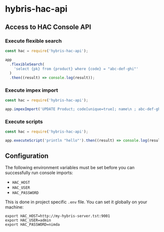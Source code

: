 # hybris-hac-api

## Access to HAC Console API

### Execute flexible search

```javascript
const hac = require('hybris-hac-api');

app
  .flexibleSearch(
    'select {pk} from {product} where {code} = "abc-def-ghi"'
  )
  .then((result) => console.log(result));
```

### Execute impex import

```javascript
const hac = require('hybris-hac-api');

app.impexImport('UPDATE Product; code[unique=true]; name\n ; abc-def-ghi ; My Product');
```

### Execute scripts

```javascript
const hac = require('hybris-hac-api');

app.executeScript('println "hello"').then((result) => console.log(result));
```

## Configuration

The following environment variables must be set before you can successfully run console imports:

- `HAC_HOST`
- `HAC_USER`
- `HAC_PASSWORD`

This is done in project specific `.env` file. You can set it globally on your machine:

```shell
export HAC_HOST=http://my-hybris-server.tst:9001
export HAC_USER=admin
export HAC_PASSWORD=nimda
```
